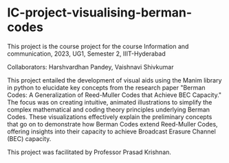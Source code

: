 # IC-project-visualising-berman-codes

This project is the course project for the course Information and communication, 2023, UG1, Semester 2, IIIT-Hyderabad

Collaborators: Harshvardhan Pandey, Vaishnavi Shivkumar

This project entailed the development of visual aids using the Manim library in python to elucidate key concepts from the research paper "Berman Codes: A Generalization of Reed-Muller Codes that Achieve BEC Capacity." The focus was on creating intuitive, animated illustrations to simplify the complex mathematical and coding theory principles underlying Berman Codes. These visualizations effectively explain the preliminary concepts that go on to demonstrate how Berman Codes extend Reed-Muller Codes, offering insights into their capacity to achieve Broadcast Erasure Channel (BEC) capacity. 

This project was facilitated by Professor Prasad Krishnan. 

